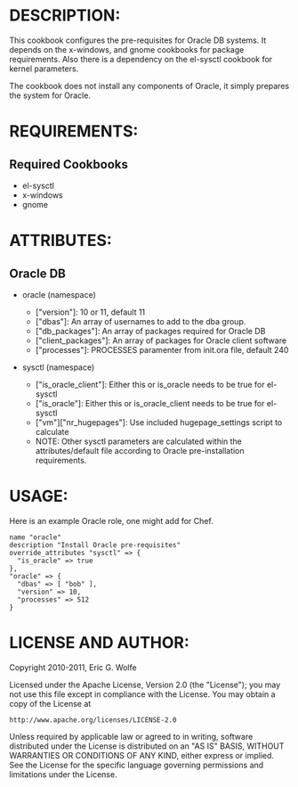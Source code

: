 DESCRIPTION:
===========

  This cookbook configures the pre-requisites for Oracle DB systems.
It depends on the x-windows, and gnome cookbooks for package requirements.
Also there is a dependency on the el-sysctl cookbook for kernel parameters.

  The cookbook does not install any components of Oracle, it simply
prepares the system for Oracle.

REQUIREMENTS:
=============

Required Cookbooks
---------------------

  * el-sysctl
  * x-windows
  * gnome

ATTRIBUTES:
===========

Oracle DB
---------

  * oracle (namespace)
    - ["version"]: 10 or 11, default 11
    - ["dbas"]: An array of usernames to add to the dba group.
    - ["db_packages"]: An array of packages required for Oracle DB
    - ["client_packages"]: An array of packages for Oracle client software
    - ["processes"]: PROCESSES paramenter from init.ora file, default 240

  * sysctl (namespace)
    - ["is_oracle_client"]: Either this or is_oracle needs to be true for el-sysctl
    - ["is_oracle"]: Either this or is_oracle_client needs to be true for el-sysctl
    - ["vm"]["nr_hugepages"]: Use included hugepage_settings script to calculate
    - NOTE: Other sysctl parameters are calculated within the attributes/default file
        according to Oracle pre-installation requirements. 

USAGE:
======

  Here is an example Oracle role, one might add for Chef.

```
name "oracle"
description "Install Oracle pre-requisites"
override_attributes "sysctl" => {
  "is_oracle" => true
},
"oracle" => {
  "dbas" => [ "bob" ],
  "version" => 10,
  "processes" => 512
}
```

LICENSE AND AUTHOR:
===================

Copyright 2010-2011, Eric G. Wolfe

Licensed under the Apache License, Version 2.0 (the "License");
you may not use this file except in compliance with the License.
You may obtain a copy of the License at

    http://www.apache.org/licenses/LICENSE-2.0

Unless required by applicable law or agreed to in writing, software
distributed under the License is distributed on an "AS IS" BASIS,
WITHOUT WARRANTIES OR CONDITIONS OF ANY KIND, either express or implied.
See the License for the specific language governing permissions and
limitations under the License.

